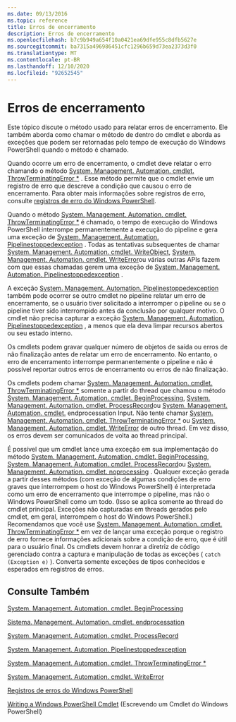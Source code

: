 ```yaml
---
ms.date: 09/13/2016
ms.topic: reference
title: Erros de encerramento
description: Erros de encerramento
ms.openlocfilehash: b7c9b949a654f10a0421ea69dfe955c8dfb5627e
ms.sourcegitcommit: ba7315a496986451cfc1296b659d73ea2373d3f0
ms.translationtype: MT
ms.contentlocale: pt-BR
ms.lasthandoff: 12/10/2020
ms.locfileid: "92652545"
---
```

# <a name="terminating-errors"></a>Erros de encerramento

Este tópico discute o método usado para relatar erros de encerramento. Ele também aborda como chamar o método de dentro do cmdlet e aborda as exceções que podem ser retornadas pelo tempo de execução do Windows PowerShell quando o método é chamado.

Quando ocorre um erro de encerramento, o cmdlet deve relatar o erro chamando o método [System. Management. Automation. cmdlet. ThrowTerminatingError *](/dotnet/api/System.Management.Automation.Cmdlet.ThrowTerminatingError) . Esse método permite que o cmdlet envie um registro de erro que descreve a condição que causou o erro de encerramento. Para obter mais informações sobre registros de erro, consulte [registros de erro do Windows PowerShell](./windows-powershell-error-records.md).

Quando o método [System. Management. Automation. cmdlet. ThrowTerminatingError *](/dotnet/api/System.Management.Automation.Cmdlet.ThrowTerminatingError) é chamado, o tempo de execução do Windows PowerShell interrompe permanentemente a execução do pipeline e gera uma exceção de [System. Management. Automation. Pipelinestoppedexception](/dotnet/api/System.Management.Automation.PipelineStoppedException) . Todas as tentativas subsequentes de chamar [System. Management. Automation. cmdlet. WriteObject](/dotnet/api/System.Management.Automation.Cmdlet.WriteObject), [System. Management. Automation. cmdlet. WriteError](/dotnet/api/System.Management.Automation.Cmdlet.WriteError)ou várias outras APIs fazem com que essas chamadas gerem uma exceção de [System. Management. Automation. Pipelinestoppedexception](/dotnet/api/System.Management.Automation.PipelineStoppedException) .

A exceção [System. Management. Automation. Pipelinestoppedexception](/dotnet/api/System.Management.Automation.PipelineStoppedException) também pode ocorrer se outro cmdlet no pipeline relatar um erro de encerramento, se o usuário tiver solicitado a interromper o pipeline ou se o pipeline tiver sido interrompido antes da conclusão por qualquer motivo. O cmdlet não precisa capturar a exceção [System. Management. Automation. Pipelinestoppedexception](/dotnet/api/System.Management.Automation.PipelineStoppedException) , a menos que ela deva limpar recursos abertos ou seu estado interno.

Os cmdlets podem gravar qualquer número de objetos de saída ou erros de não finalização antes de relatar um erro de encerramento. No entanto, o erro de encerramento interrompe permanentemente o pipeline e não é possível reportar outros erros de encerramento ou erros de não finalização.

Os cmdlets podem chamar [System. Management. Automation. cmdlet. ThrowTerminatingError *](/dotnet/api/System.Management.Automation.Cmdlet.ThrowTerminatingError) somente a partir do thread que chamou o método [System. Management. Automation. cmdlet. BeginProcessing](/dotnet/api/System.Management.Automation.Cmdlet.BeginProcessing), [System. Management. Automation. cmdlet. ProcessRecord](/dotnet/api/System.Management.Automation.Cmdlet.ProcessRecord)ou [System. Management. Automation. cmdlet.](/dotnet/api/System.Management.Automation.Cmdlet.EndProcessing) endprocessation Input. Não tente chamar [System. Management. Automation. cmdlet. ThrowTerminatingError *](/dotnet/api/System.Management.Automation.Cmdlet.ThrowTerminatingError) ou [System. Management. Automation. cmdlet. WriteError](/dotnet/api/System.Management.Automation.Cmdlet.WriteError) de outro thread. Em vez disso, os erros devem ser comunicados de volta ao thread principal.

É possível que um cmdlet lance uma exceção em sua implementação do método [System. Management. Automation. cmdlet. BeginProcessing](/dotnet/api/System.Management.Automation.Cmdlet.BeginProcessing), [System. Management. Automation. cmdlet. ProcessRecord](/dotnet/api/System.Management.Automation.Cmdlet.ProcessRecord)ou [System. Management. Automation. cmdlet. noprocessing](/dotnet/api/System.Management.Automation.Cmdlet.EndProcessing) . Qualquer exceção gerada a partir desses métodos (com exceção de algumas condições de erro graves que interrompem o host do Windows PowerShell) é interpretada como um erro de encerramento que interrompe o pipeline, mas não o Windows PowerShell como um todo. (Isso se aplica somente ao thread do cmdlet principal. Exceções não capturadas em threads gerados pelo cmdlet, em geral, interrompem o host do Windows PowerShell.) Recomendamos que você use [System. Management. Automation. cmdlet. ThrowTerminatingError *](/dotnet/api/System.Management.Automation.Cmdlet.ThrowTerminatingError) em vez de lançar uma exceção porque o registro de erro fornece informações adicionais sobre a condição de erro, que é útil para o usuário final. Os cmdlets devem honrar a diretriz de código gerenciado contra a captura e manipulação de todas as exceções ( `catch (Exception e)` ). Converta somente exceções de tipos conhecidos e esperados em registros de erros.

## <a name="see-also"></a>Consulte Também

[System. Management. Automation. cmdlet. BeginProcessing](/dotnet/api/System.Management.Automation.Cmdlet.BeginProcessing)

[Sistema. Management. Automation. cmdlet. endprocessation](/dotnet/api/System.Management.Automation.Cmdlet.EndProcessing)

[System. Management. Automation. cmdlet. ProcessRecord](/dotnet/api/System.Management.Automation.Cmdlet.ProcessRecord)

[System. Management. Automation. Pipelinestoppedexception](/dotnet/api/System.Management.Automation.PipelineStoppedException)

[System. Management. Automation. cmdlet. ThrowTerminatingError *](/dotnet/api/System.Management.Automation.Cmdlet.ThrowTerminatingError)

[System. Management. Automation. cmdlet. WriteError](/dotnet/api/System.Management.Automation.Cmdlet.WriteError)

[Registros de erros do Windows PowerShell](./windows-powershell-error-records.md)

[Writing a Windows PowerShell Cmdlet](./writing-a-windows-powershell-cmdlet.md) (Escrevendo um Cmdlet do Windows PowerShell)
